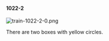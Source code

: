 #### 1022-2
![train-1022-2-0.png](https://github.com/lil-lab/nlvr/raw/master/nlvr/train/images/54/train-1022-2-0.png "train-1022-2-0.png")

There are two boxes with yellow circles.